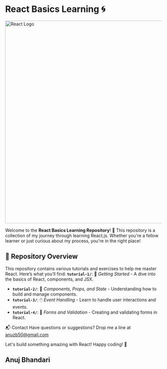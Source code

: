 # React Basics Learning 🌀

<img src="https://upload.wikimedia.org/wikipedia/commons/a/a7/React-icon.svg" alt="React Logo" width="650" />

Welcome to the **React Basics Learning Repository**! 🚀 This repository is a collection of my journey through learning React.js. Whether you're a fellow learner or just curious about my process, you're in the right place!

## 📂 Repository Overview

This repository contains various tutorials and exercises to help me master React. Here’s what you’ll find:
**`tutorial-1/`**: 🚀 *Getting Started* - A dive into the basics of React, components, and JSX.
- **`tutorial-2/`**: 🎨 *Components, Props, and State* - Understanding how to build and manage components.
- **`tutorial-3/`**: 🖱️ *Event Handling* - Learn to handle user interactions and events.
- **`tutorial-4/`**: 📝 *Forms and Validation* - Creating and validating forms in React.

📬 Contact
Have questions or suggestions? Drop me a line at anuzb50@gmail.com

Let's build something amazing with React! Happy coding! 🎉

## Anuj Bhandari
